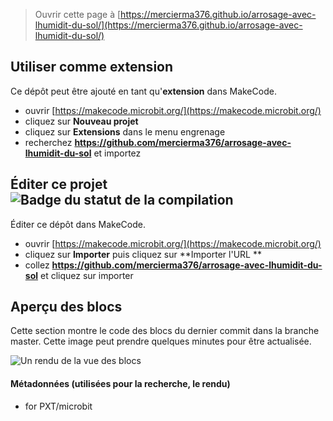 
> Ouvrir cette page à [https://mercierma376.github.io/arrosage-avec-lhumidit-du-sol/](https://mercierma376.github.io/arrosage-avec-lhumidit-du-sol/)

## Utiliser comme extension

Ce dépôt peut être ajouté en tant qu'**extension** dans MakeCode.

* ouvrir [https://makecode.microbit.org/](https://makecode.microbit.org/)
* cliquez sur **Nouveau projet**
* cliquez sur **Extensions** dans le menu engrenage
* recherchez **https://github.com/mercierma376/arrosage-avec-lhumidit-du-sol** et importez

## Éditer ce projet ![Badge du statut de la compilation](https://github.com/mercierma376/arrosage-avec-lhumidit-du-sol/workflows/MakeCode/badge.svg)

Éditer ce dépôt dans MakeCode.

* ouvrir [https://makecode.microbit.org/](https://makecode.microbit.org/)
* cliquez sur **Importer** puis cliquez sur **Importer l'URL **
* collez **https://github.com/mercierma376/arrosage-avec-lhumidit-du-sol** et cliquez sur importer

## Aperçu des blocs

Cette section montre le code des blocs du dernier commit dans la branche master.
Cette image peut prendre quelques minutes pour être actualisée.

![Un rendu de la vue des blocs](https://github.com/mercierma376/arrosage-avec-lhumidit-du-sol/raw/master/.github/makecode/blocks.png)

#### Métadonnées (utilisées pour la recherche, le rendu)

* for PXT/microbit
<script src="https://makecode.com/gh-pages-embed.js"></script><script>makeCodeRender("{{ site.makecode.home_url }}", "{{ site.github.owner_name }}/{{ site.github.repository_name }}");</script>
